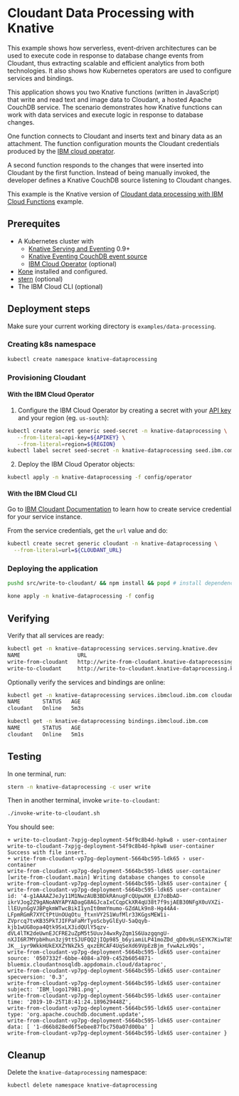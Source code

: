 # Cloudant Data Processing with Knative

This example shows how serverless, event-driven architectures can be used to execute code in response to database change events from Cloudant, thus extracting scalable and efficient analytics from both technologies. It also shows how Kubernetes operators are used to configure services and bindings.

This application shows you two Knative functions (written in JavaScript) that write and read text and image data to Cloudant, a hosted Apache CouchDB service. The scenario demonstrates how Knative functions can work with data services and execute logic in response to database changes.

One function connects to Cloudant and inserts text and binary data as an attachment. The function configuration mounts the Cloudant credentials produced by the [IBM cloud operator](https://github.com/IBM/cloud-operators/).

A second function responds to the changes that were inserted into Cloudant by the first function. Instead of being manually invoked, the developer defines a Knative CouchDB source listening to Cloudant changes.

This example is the Knative version of [Cloudant data processing with IBM Cloud Functions](https://github.com/IBM/ibm-cloud-functions-data-processing-cloudant) example.

## Prerequites

- A Kubernetes cluster with
    - [Knative Serving and Eventing](https://knative.dev) 0.9+
    - [Knative Eventing CouchDB event source](https://github.com/knative/eventing-contrib/tree/master/couchdb)
    - [IBM Cloud Operator](https://github.com/IBM/cloud-operators) (optional)
- [Kone](https://github.com/ibm/kone) installed and configured.
- [stern](https://github.com/wercker/stern) (optional)
- The IBM Cloud CLI (optional)

## Deployment steps

Make sure your current working directory is `examples/data-processing`.

### Creating k8s namespace

```sh
kubectl create namespace knative-dataprocessing
```

### Provisioning Cloudant

#### With the IBM Cloud Operator

1. Configure the IBM Cloud Operator by creating a secret with your [API key](https://cloud.ibm.com/iam/apikeys) and your region (eg. `us-south`):

```sh
kubectl create secret generic seed-secret -n knative-dataprocessing \
   --from-literal=api-key=${APIKEY} \
   --from-literal=region=${REGION}
kubectl label secret seed-secret -n knative-dataprocessing seed.ibm.com/ibmcloud-token=apikey
```

2. Deploy the IBM Cloud Operator objects:

```sh
kubectl apply -n knative-dataprocessing -f config/operator
```

#### With the IBM Cloud CLI

Go to [IBM Cloudant Documentation](https://cloud.ibm.com/docs/services/Cloudant?topic=cloudant-getting-started) to learn how to create service credential for your service instance.

From the service credentials, get the `url` value and do:

```sh
kubectl create secret generic cloudant -n knative-dataprocessing \
  --from-literal=url=${CLOUDANT_URL}
```

### Deploying the application

```sh
pushd src/write-to-cloudant/ && npm install && popd # install dependencies

kone apply -n knative-dataprocessing -f config
```

## Verifying

Verify that all services are ready:

```sh
kubectl get -n knative-dataprocessing services.serving.knative.dev
NAME                  URL                                                                                              LATESTCREATED               LATESTREADY                 READY   REASON
write-from-cloudant   http://write-from-cloudant.knative-dataprocessing.kube-dev.us-south.containers.appdomain.cloud   write-from-cloudant-vp7pg   write-from-cloudant-vp7pg   True
write-to-cloudant     http://write-to-cloudant.knative-dataprocessing.kube-dev.us-south.containers.appdomain.cloud     write-to-cloudant-wswbx     write-to-cloudant-wswbx     True
```

Optionally verify the services and bindings are online:

```sh
kubectl get -n knative-dataprocessing services.ibmcloud.ibm.com cloudant
NAME       STATUS   AGE
cloudant   Online   5m3s
```

```sh
kubectl get -n knative-dataprocessing bindings.ibmcloud.ibm.com
NAME       STATUS   AGE
cloudant   Online   5m1s
```

## Testing

In one terminal, run:

```sh
stern -n knative-dataprocessing -c user write
```

Then in another terminal, invoke `write-to-cloudant`:

```sh
./invoke-write-to-cloudant.sh
```

You should see:


```
+ write-to-cloudant-7xpjg-deployment-54f9c8b4d-hpkw8 › user-container
write-to-cloudant-7xpjg-deployment-54f9c8b4d-hpkw8 user-container Success with file insert.
+ write-from-cloudant-vp7pg-deployment-5664bc595-ldk65 › user-container
write-from-cloudant-vp7pg-deployment-5664bc595-ldk65 user-container [write-from-cloudant.main] Writing database changes to console
write-from-cloudant-vp7pg-deployment-5664bc595-ldk65 user-container {
write-from-cloudant-vp7pg-deployment-5664bc595-ldk65 user-container   id: '4-g1AAAAZJeJy11M1NwzAUB3BDkRAnugFcQUpwXH_EJ7oBbAD-ikrVJog2Z9gANoANYAPYADagG8AGJcaIxCCqpCkXR4qU38t7f9sjAEB30NFgX0uVXZi-llEUynGgVJBPgkmWTwcBikI1ynIt0mmYmumo-GZdALk9n8-Hg44A4-LFpmRGmR7XYCtPtUnOUqOtu_ftxnVY2S1WufMlr33KGgsMEW1i-ZVprcq7tvKB35PkTJIFPaFaMrTyoScbyGlEyU-5aQqyb-kjb1wUG8opa4Qtk9SxLX3idQUlY5qzv-dVL4lTK2deUwnEJCFRE2uZpM5t5UuvJ4wxRyZqm1S6UazgqngU-nXJI6R7MYpbHhun3zj9ttSJUFQQ2jIQp985_b6yiamiLP41moZDd_qD0x9LnSEYK7KiwT85_rncURLz2MDkv4-JK__iyr9WkkHUkEXXZYNkZk5_qxzERCAF4UqSeXd69VpEzBjm_fvwAzLx9Qs',
write-from-cloudant-vp7pg-deployment-5664bc595-ldk65 user-container   source: '0507332f-6bbe-4084-a709-c452b6054871-bluemix.cloudantnosqldb.appdomain.cloud/dataproc',
write-from-cloudant-vp7pg-deployment-5664bc595-ldk65 user-container   specversion: '0.3',
write-from-cloudant-vp7pg-deployment-5664bc595-ldk65 user-container   subject: 'IBM_logo17981.png',
write-from-cloudant-vp7pg-deployment-5664bc595-ldk65 user-container   time: '2019-10-25T18:41:24.189629448Z',
write-from-cloudant-vp7pg-deployment-5664bc595-ldk65 user-container   type: 'org.apache.couchdb.document.update',
write-from-cloudant-vp7pg-deployment-5664bc595-ldk65 user-container   data: [ '1-d66b828ed6f5ebee87fbc750a07d00ba' ]
write-from-cloudant-vp7pg-deployment-5664bc595-ldk65 user-container }
```




## Cleanup

Delete the `knative-dataprocessing` namespace:

```sh
kubectl delete namespace knative-dataprocessing
```



